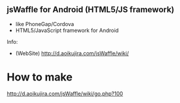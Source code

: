 jsWaffle for Android (HTML5/JS framework)
------

- like PhoneGap/Cordova
- HTML5/JavaScript framework for Android

Info:

- (WebSite) http://d.aoikujira.com/jsWaffle/wiki/

# How to make

http://d.aoikujira.com/jsWaffle/wiki/go.php?100


